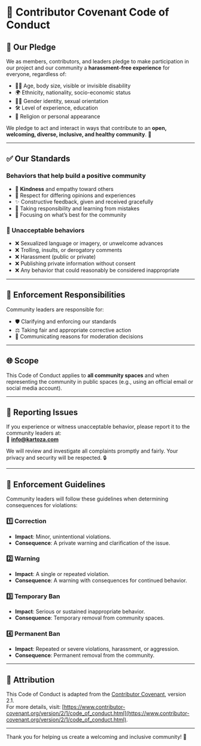 # 🌟 Contributor Covenant Code of Conduct

## 🌈 Our Pledge

We as members, contributors, and leaders pledge to make participation in our project and our community a **harassment-free experience** for everyone, regardless of:

- 🧑‍🦽 Age, body size, visible or invisible disability  
- 🌍 Ethnicity, nationality, socio-economic status  
- 🏳️‍🌈 Gender identity, sexual orientation  
- 🛠️ Level of experience, education  
- 🙏 Religion or personal appearance  

We pledge to act and interact in ways that contribute to an **open, welcoming, diverse, inclusive, and healthy community**. 💖

---

## ✅ Our Standards

### Behaviors that help build a positive community

- 🤝 **Kindness** and empathy toward others  
- 💬 Respect for differing opinions and experiences  
- ✨ Constructive feedback, given and received gracefully  
- 🙌 Taking responsibility and learning from mistakes  
- 🌟 Focusing on what’s best for the community  

### 🚫 Unacceptable behaviors

- ❌ Sexualized language or imagery, or unwelcome advances  
- ❌ Trolling, insults, or derogatory comments  
- ❌ Harassment (public or private)  
- ❌ Publishing private information without consent  
- ❌ Any behavior that could reasonably be considered inappropriate  

---

## 🔧 Enforcement Responsibilities

Community leaders are responsible for:

- 🛡️ Clarifying and enforcing our standards  
- ⚖️ Taking fair and appropriate corrective action  
- 📝 Communicating reasons for moderation decisions  

---

## 🌐 Scope

This Code of Conduct applies to **all community spaces** and when representing the community in public spaces (e.g., using an official email or social media account).  

---

## 🚨 Reporting Issues

If you experience or witness unacceptable behavior, please report it to the community leaders at:  
📧 **[info@kartoza.com](mailto:info@kartoza.com)**  

We will review and investigate all complaints promptly and fairly. Your privacy and security will be respected. 🔒

---

## 📜 Enforcement Guidelines

Community leaders will follow these guidelines when determining consequences for violations:

### 1️⃣ **Correction**

- **Impact**: Minor, unintentional violations.  
- **Consequence**: A private warning and clarification of the issue.  

### 2️⃣ **Warning**

- **Impact**: A single or repeated violation.  
- **Consequence**: A warning with consequences for continued behavior.  

### 3️⃣ **Temporary Ban**

- **Impact**: Serious or sustained inappropriate behavior.  
- **Consequence**: Temporary removal from community spaces.  

### 4️⃣ **Permanent Ban**

- **Impact**: Repeated or severe violations, harassment, or aggression.  
- **Consequence**: Permanent removal from the community.  

---

## 📖 Attribution

This Code of Conduct is adapted from the [Contributor Covenant](https://www.contributor-covenant.org), version 2.1.  
For more details, visit: [https://www.contributor-covenant.org/version/2/1/code_of_conduct.html](https://www.contributor-covenant.org/version/2/1/code_of_conduct.html).  

---

Thank you for helping us create a welcoming and inclusive community! 🌟

